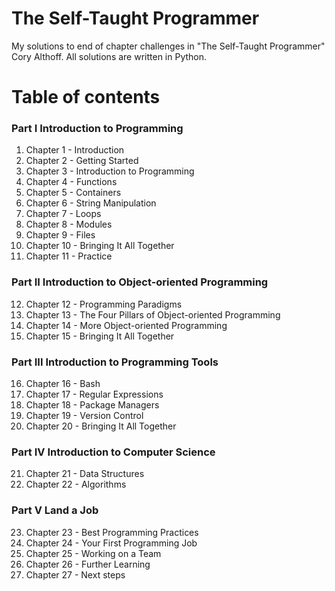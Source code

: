 # The Self-Taught Programmer

My solutions to end of chapter challenges in "The Self-Taught Programmer" Cory Althoff.
All solutions are written in Python.

# Table of contents

### Part I Introduction to Programming

1. Chapter 1 - Introduction
2. Chapter 2 - Getting Started
3. Chapter 3 - Introduction to Programming
4. Chapter 4 - Functions
5. Chapter 5 - Containers
6. Chapter 6 - String Manipulation
7. Chapter 7 - Loops
8. Chapter 8 - Modules
9. Chapter 9 - Files
10. Chapter 10 - Bringing It All Together
11. Chapter 11 - Practice

### Part II Introduction to Object-oriented Programming

12. Chapter 12 - Programming Paradigms
13. Chapter 13 - The Four Pillars of Object-oriented Programming
14. Chapter 14 - More Object-oriented Programming
15. Chapter 15 - Bringing It All Together

### Part III Introduction to Programming Tools

16. Chapter 16 - Bash
17. Chapter 17 - Regular Expressions
18. Chapter 18 - Package Managers
19. Chapter 19 - Version Control
20. Chapter 20 - Bringing It All Together

### Part IV Introduction to Computer Science

21. Chapter 21 - Data Structures
22. Chapter 22 - Algorithms

### Part V Land a Job

23. Chapter 23 - Best Programming Practices
24. Chapter 24 - Your First Programming Job
25. Chapter 25 - Working on a Team
26. Chapter 26 - Further Learning
27. Chapter 27 - Next steps
